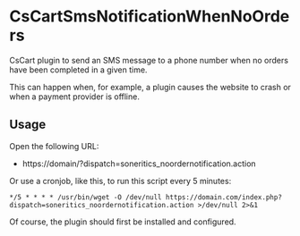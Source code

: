 # CsCartSmsNotificationWhenNoOrders
CsCart plugin to send an SMS message to a phone number when no orders have been completed in a given time.

This can happen when, for example, a plugin causes the website to crash or when a payment provider is offline.

## Usage
Open the following URL:
 - https://domain/?dispatch=soneritics_noordernotification.action

Or use a cronjob, like this, to run this script every 5 minutes:

`
*/5 * * * * /usr/bin/wget -O /dev/null https://domain.com/index.php?dispatch=soneritics_noordernotification.action >/dev/null 2>&1
`

Of course, the plugin should first be installed and configured.
